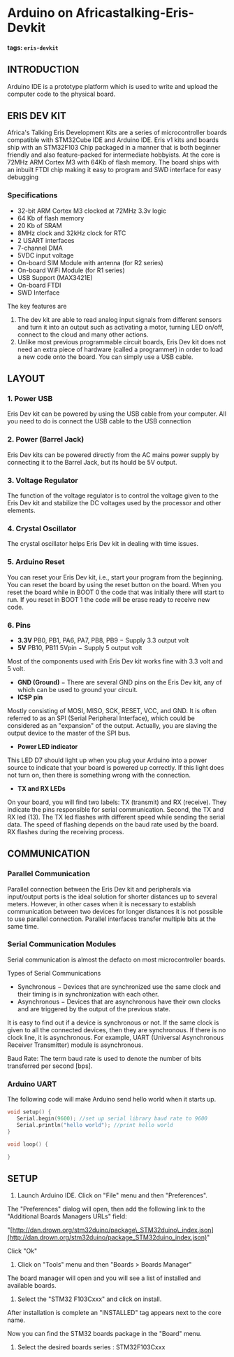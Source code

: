 # Arduino on Africastalking-Eris-Devkit

#### tags: `eris-devkit`

## INTRODUCTION

Arduino IDE is a prototype platform which is used to write and upload the computer code to the physical board.

## ERIS DEV KIT

Africa's Talking Eris Development Kits are a series of microcontroller boards compatible with STM32Cube IDE and Arduino IDE. Eris v1 kits and boards ship with an STM32F103 Chip packaged in a manner that is both beginner friendly and also feature-packed for intermediate hobbyists. At the core is 72MHz ARM Cortex M3 with 64Kb of flash memory. The board ships with an inbuilt FTDI chip making it easy to program and SWD interface for easy debugging

### Specifications

* 32-bit ARM Cortex M3 clocked at 72MHz 3.3v logic
* 64 Kb of flash memory
* 20 Kb of SRAM
* 8MHz clock and 32kHz clock for RTC
* 2 USART interfaces
* 7-channel DMA
* 5VDC input voltage
* On-board SIM Module with antenna \(for R2 series\)
* On-board WiFi Module \(for R1 series\)
* USB Support \(MAX3421E\)
* On-board FTDI
* SWD Interface

The key features are

1. The dev kit are able to read analog input signals from different sensors and turn it into an output such as activating a motor, turning LED on/off, connect to the cloud and many other actions.
2. Unlike most previous programmable circuit boards, Eris Dev kit does not need an extra piece of hardware \(called a programmer\) in order to load a new code onto the board. You can simply use a USB cable.

## LAYOUT

### 1. **Power USB**

Eris Dev kit can be powered by using the USB cable from your computer. All you need to do is connect the USB cable to the USB connection

### 2. Power \(Barrel Jack\)

Eris Dev kits can be powered directly from the AC mains power supply by connecting it to the Barrel Jack, but its hould be 5V output.

### 3. Voltage Regulator

The function of the voltage regulator is to control the voltage given to the Eris Dev kit and stabilize the DC voltages used by the processor and other elements.

### 4. Crystal Oscillator

The crystal oscillator helps Eris Dev kit in dealing with time issues.

### 5. Arduino Reset

You can reset your Eris Dev kit, i.e., start your program from the beginning. You can reset the board by using the reset button on the board. When you reset the board while in BOOT 0 the code that was initially there will start to run. If you reset in BOOT 1 the code will be erase ready to receive new code.

### 6. Pins

* **3.3V** PB0, PB1, PA6, PA7, PB8, PB9 − Supply 3.3 output volt
* **5V** PB10, PB11 5Vpin − Supply 5 output volt

Most of the components used with Eris Dev kit works fine with 3.3 volt and 5 volt.

* **GND \(Ground\)** − There are several GND pins on the Eris Dev kit, any of which can be used to ground your circuit.
* **ICSP pin**

Mostly consisting of MOSI, MISO, SCK, RESET, VCC, and GND. It is often referred to as an SPI \(Serial Peripheral Interface\), which could be considered as an "expansion" of the output. Actually, you are slaving the output device to the master of the SPI bus.

* **Power LED indicator**

This LED D7 should light up when you plug your Arduino into a power source to indicate that your board is powered up correctly. If this light does not turn on, then there is something wrong with the connection.

* **TX and RX LEDs**

On your board, you will find two labels: TX \(transmit\) and RX \(receive\). They indicate the pins responsible for serial communication. Second, the TX and RX led \(13\). The TX led flashes with different speed while sending the serial data. The speed of flashing depends on the baud rate used by the board. RX flashes during the receiving process.

## COMMUNICATION

### Parallel Communication

Parallel connection between the Eris Dev kit and peripherals via input/output ports is the ideal solution for shorter distances up to several meters. However, in other cases when it is necessary to establish communication between two devices for longer distances it is not possible to use parallel connection. Parallel interfaces transfer multiple bits at the same time.

### Serial Communication Modules

Serial communication is almost the defacto on most microcontroller boards.

Types of Serial Communications

* Synchronous − Devices that are synchronized use the same clock and their timing is in synchronization with each other.
* Asynchronous − Devices that are asynchronous have their own clocks and are triggered by the output of the previous state.

It is easy to find out if a device is synchronous or not. If the same clock is given to all the connected devices, then they are synchronous. If there is no clock line, it is asynchronous. For example, UART \(Universal Asynchronous Receiver Transmitter\) module is asynchronous.

Baud Rate: The term baud rate is used to denote the number of bits transferred per second \[bps\].

### Arduino UART

The following code will make Arduino send hello world when it starts up.

```cpp
void setup() {
   Serial.begin(9600); //set up serial library baud rate to 9600
   Serial.println("hello world"); //print hello world
}

void loop() {

}
```

## SETUP

1. Launch Arduino IDE. Click on "File" menu and then "Preferences".

The "Preferences" dialog will open, then add the following link to the "Additional Boards Managers URLs" field:

"[http://dan.drown.org/stm32duino/package\_STM32duino\_index.json](http://dan.drown.org/stm32duino/package_STM32duino_index.json)"

Click "Ok"

1. Click on "Tools" menu and then "Boards &gt; Boards Manager"

The board manager will open and you will see a list of installed and available boards.

1. Select the "STM32 F103Cxxx" and click on install.

After installation is complete an "INSTALLED" tag appears next to the core name.

Now you can find the STM32 boards package in the "Board" menu.

1. Select the desired boards series : STM32F103Cxxx

